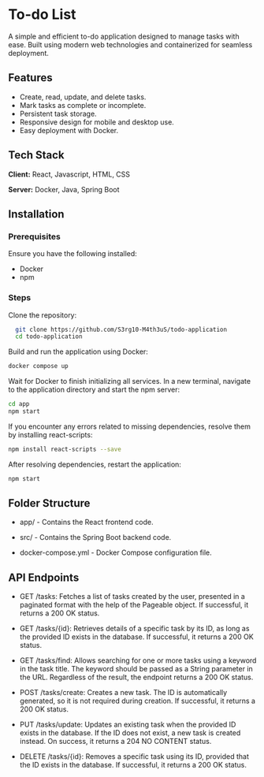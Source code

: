 
# To-do List


A simple and efficient to-do application designed to manage tasks with ease. Built using modern web technologies and containerized for seamless deployment.
## Features

- Create, read, update, and delete tasks.
- Mark tasks as complete or incomplete.
- Persistent task storage.
- Responsive design for mobile and desktop use.
- Easy deployment with Docker.


## Tech Stack

**Client:** React, Javascript, HTML, CSS

**Server:** Docker, Java, Spring Boot


## Installation

### Prerequisites

Ensure you have the following installed:

- Docker
- npm

### Steps
Clone the repository:
```bash
  git clone https://github.com/S3rg10-M4th3uS/todo-application
  cd todo-application
```
Build and run the application using Docker:
```bash
docker compose up
```
Wait for Docker to finish initializing all services.
In a new terminal, navigate to the application directory and start the npm server:
```bash
cd app
npm start
```
If you encounter any errors related to missing dependencies, resolve them by installing react-scripts:
```bash
npm install react-scripts --save
```
After resolving dependencies, restart the application:
```bash
npm start
```
## Folder Structure

- app/ - Contains the React frontend code.

- src/ - Contains the Spring Boot backend code.

- docker-compose.yml - Docker Compose configuration file.

## API Endpoints

- GET /tasks: Fetches a list of tasks created by the user, presented in a paginated format with the help of the Pageable object. If successful, it returns a 200 OK status.

- GET /tasks/{id}: Retrieves details of a specific task by its ID, as long as the provided ID exists in the database. If successful, it returns a 200 OK status.

- GET /tasks/find: Allows searching for one or more tasks using a keyword in the task title. The keyword should be passed as a String parameter in the URL. Regardless of the result, the endpoint returns a 200 OK status.

- POST /tasks/create: Creates a new task. The ID is automatically generated, so it is not required during creation. If successful, it returns a 200 OK status.

- PUT /tasks/update: Updates an existing task when the provided ID exists in the database. If the ID does not exist, a new task is created instead. On success, it returns a 204 NO CONTENT status.

- DELETE /tasks/{id}: Removes a specific task using its ID, provided that the ID exists in the database. If successful, it returns a 200 OK status.
